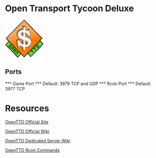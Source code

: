# Open Transport Tycoon Deluxe

![](../.gitbook/assets/openttd-128.png)

## Ports

*** Game Port *** Default: 3979 TCP and UDP
*** Rcon Port *** Default: 3977 TCP

# Resources

[OpenTTD Official Site](https://www.openttd.org/)

[OpenTTD Official Wiki](https://wiki.openttd.org/Main_Page)

[OpenTTD Dedicated Server Wiki](https://wiki.openttd.org/Dedicated_Servers)

[OpenTTD Rcon Commands](https://wiki.openttd.org/Console#Server_commands)
